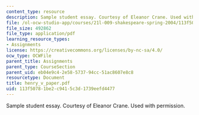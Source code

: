 ```yaml
---
content_type: resource
description: Sample student essay. Courtesy of Eleanor Crane. Used with permission.
file: /ol-ocw-studio-app/courses/21l-009-shakespeare-spring-2004/113f50781be2c9415c3d1739eefd4477_henry_v_paper.pdf
file_size: 492862
file_type: application/pdf
learning_resource_types:
- Assignments
license: https://creativecommons.org/licenses/by-nc-sa/4.0/
ocw_type: OCWFile
parent_title: Assignments
parent_type: CourseSection
parent_uid: eb04e9c4-2e58-5737-94cc-51ac8607e8c8
resourcetype: Document
title: henry_v_paper.pdf
uid: 113f5078-1be2-c941-5c3d-1739eefd4477
---
```

Sample student essay. Courtesy of Eleanor Crane. Used with permission.